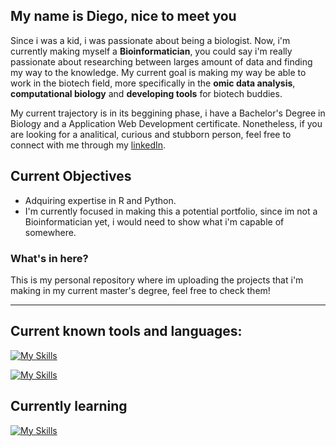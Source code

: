 ## My name is Diego, nice to meet you

Since i was a kid, i was passionate about being a biologist. Now, i'm currently making myself a **Bioinformatician**, you could say i'm really passionate about researching between larges amount of data and finding my way to the knowledge. My current goal is making my way be able to work in the biotech field, more specifically in the **omic data analysis**, **computational biology** and **developing tools** for biotech buddies.

My current trajectory is in its beggining phase, i have a Bachelor's Degree in Biology and a Application Web Development certificate. Nonetheless, if you are looking for a analitical, curious and stubborn person, feel free to connect with me through my [linkedIn](https://www.linkedin.com/in/d-maquieira/).

## Current Objectives

- Adquiring expertise in R and Python.
- I'm currently focused in making this a potential portfolio, since im not a Bioinformatician yet, i would need to show what i'm capable of somewhere.


### What's in here?

This is my personal repository where im uploading the projects that i'm making in my current master's degree, feel free to check them!

---

## Current known tools and languages:

[![My Skills](https://skillicons.dev/icons?i=js,ts,html,css,md,bash)](https://skillicons.dev)

[![My Skills](https://skillicons.dev/icons?i=express,figma,git,mysql,obsidian)](https://skillicons.dev)

## Currently learning

[![My Skills](https://skillicons.dev/icons?i=py,r)](https://skillicons.dev)

<!--
**dtmk10/dtmk10** is a ✨ _special_ ✨ repository because its `README.md` (this file) appears on your GitHub profile.

Here are some ideas to get you started:

- 🔭 I’m currently working on ...
- 🌱 I’m currently learning ...
- 👯 I’m looking to collaborate on ...
- 🤔 I’m looking for help with ...
- 💬 Ask me about ...
- 📫 How to reach me: ...
- 😄 Pronouns: ...
- ⚡ Fun fact: ...
-->
